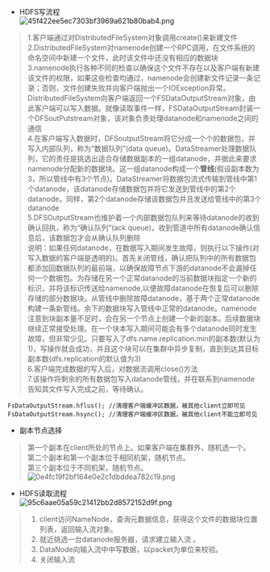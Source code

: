 * HDFS写流程  
![45f422ee5ec7303bf3969a621b80bab4.png](evernotecid://2EB99A42-EE96-499C-93A4-4C877A924D9E/appyinxiangcom/19791940/ENResource/p28)  
> 1.客户端通过对DistributedFileSystem对象调用create()来新建文件  
> 2.DistributedFileSystem对namenode创建一个RPC调用，在文件系统的命名空间中新建一个文件，此时该文件中还没有相应的数据块  
> 3.namenode执行各种不同的检查以确保这个文件不存在以及客户端有新建该文件的权限，如果这些检查均通过，namenode会创建新文件记录一条记录；否则，文件创建失败并向客户端抛出一个IOException异常。DistributedFileSystem向客户端返回一个FSDataOutputStream对象，由此客户端可以写入数据。就像读取事件一样，FSDataOutputStream封装一个DFSoutPutstream对象，该对象负责处理datanode和namenode之间的通信  
> 4.在客户端写入数据时，DFSoutputStream将它分成一个个的数据包，并写入内部队列，称为“数据队列”(data queue)。DataStreamer处理数据队列，它的责任是挑选出适合存储数据副本的一组datanode，并据此来要求namenode分配新的数据块。这一组datanode构成一个**管线**(假设副本数为3，所以管线中有3个节点)。DataStreamer将数据包流式传输到管线中第1个datanode，该datanode存储数据包并将它发送到管线中的第2个datanode。同样，第2个datanode存储该数据包并且发送给管线中的第3个datanode  
> 5.DFSOutputStream也维护着一个内部数据包队列来等待datanode的收到确认回执，称为“确认队列”(ack queue)，收到管道中所有datanode确认信息后，该数据包才会从确认队列删除  
> 说明：如果任何datanode，在数据写入期间发生故障，则执行以下操作(对写入数据的客户端是透明的)。首先关闭管线，确认把队列中的所有数据包都添加回数据队列的最前端，以确保故障节点下游的datanode不会漏掉任何一个数据包。为存储在另一个正常datanode的当前数据块指定一个新的标识，并将该标识传送给namenode,以便故障datanode在恢复后可以删除存储的部分数据块。从管线中删除故障datanode，基于两个正常datanode构建一条新管线。余下的数据块写入管线中正常的datanode。namenode注意到块副本量不足时，会在另一个节点上创建一个新的副本。后续数据块继续正常接受处理。在一个块本写入期间可能会有多个datanode同时发生故障，但非常少见。只要写入了dfs.name.replication.min的副本数(默认为1)，写操作就会成功，并且这个块可以在集群中异步复制，直到到达其目标副本数(dfs.replication的默认值为3)  
> 6.客户端完成数据的写入后，对数据流调用close()方法  
> 7.该操作将剩余的所有数据包写入datanode管线，并在联系到namenode告知其文件写入完成之前，等待确认。  
  
```
FsDataOutputStream.hflus(); //清理客户端缓冲区数据，被其他client立即可见
FsDataOutputStream.hsync(); //清理客户端缓冲区数据，被其他client不能立即可见
```

* 副本节点选择  
> 第一个副本在client所处的节点上。如果客户端在集群外，随机选一个。  
第二个副本和第一个副本位于相同机架，随机节点。  
第三个副本位于不同机架，随机节点。  
![0e4fc19f2bf164e0e2c1dbddea782c19.png](evernotecid://2EB99A42-EE96-499C-93A4-4C877A924D9E/appyinxiangcom/19791940/ENResource/p29)  


* HDFS读取流程  
![95c6aae05a59c21412bb2d8572152d9f.png](evernotecid://2EB99A42-EE96-499C-93A4-4C877A924D9E/appyinxiangcom/19791940/ENResource/p30)  
  
> 1. client访问NameNode，查询元数据信息，获得这个文件的数据块位置列表，返回输入流对象。  
> 2. 就近挑选一台datanode服务器，请求建立输入流 。  
> 3. DataNode向输入流中中写数据，以packet为单位来校验。  
> 4. 关闭输入流  



